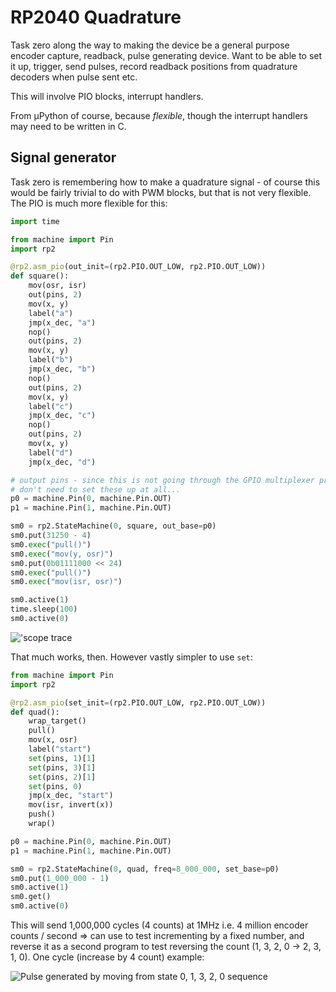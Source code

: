 # RP2040 Quadrature

Task zero along the way to making the device be a general purpose encoder capture, readback, pulse generating device. Want to be able to set it up, trigger, send pulses, record readback positions from quadrature decoders when pulse sent etc.

This will involve PIO blocks, interrupt handlers.

From µPython of course, because _flexible_, though the interrupt handlers may need to be written in C.

## Signal generator

Task zero is remembering how to make a quadrature signal - of course this would be fairly trivial to do with PWM blocks, but that is not very flexible. The PIO is much more flexible for this:

```python
import time

from machine import Pin
import rp2

@rp2.asm_pio(out_init=(rp2.PIO.OUT_LOW, rp2.PIO.OUT_LOW))
def square():
    mov(osr, isr)
    out(pins, 2)
    mov(x, y)
    label("a")
    jmp(x_dec, "a")
    nop()
    out(pins, 2)
    mov(x, y)
    label("b")
    jmp(x_dec, "b")
    nop()
    out(pins, 2)
    mov(x, y)
    label("c")
    jmp(x_dec, "c")
    nop()
    out(pins, 2)
    mov(x, y)
    label("d")
    jmp(x_dec, "d")

# output pins - since this is not going through the GPIO multiplexer probably
# don't need to set these up at all...
p0 = machine.Pin(0, machine.Pin.OUT)
p1 = machine.Pin(1, machine.Pin.OUT)

sm0 = rp2.StateMachine(0, square, out_base=p0)
sm0.put(31250 - 4)
sm0.exec("pull()")
sm0.exec("mov(y, osr)")
sm0.put(0b01111000 << 24)
sm0.exec("pull()")
sm0.exec("mov(isr, osr)")

sm0.active(1)
time.sleep(100)
sm0.active(0)
```

!['scope trace](./quad-1kHz.png)

That much works, then. However vastly simpler to use `set`:

```python
from machine import Pin
import rp2

@rp2.asm_pio(set_init=(rp2.PIO.OUT_LOW, rp2.PIO.OUT_LOW))
def quad():
    wrap_target()
    pull()
    mov(x, osr)
    label("start")
    set(pins, 1)[1]
    set(pins, 3)[1]
    set(pins, 2)[1]
    set(pins, 0)
    jmp(x_dec, "start")
    mov(isr, invert(x))
    push()
    wrap()    

p0 = machine.Pin(0, machine.Pin.OUT)
p1 = machine.Pin(1, machine.Pin.OUT)

sm0 = rp2.StateMachine(0, quad, freq=8_000_000, set_base=p0)
sm0.put(1_000_000 - 1)
sm0.active(1)
sm0.get()
sm0.active(0)
```

This will send 1,000,000 cycles (4 counts) at 1MHz i.e. 4 million encoder counts / second => can use to test incrementing by a fixed number, and reverse it as a second program to test reversing the count (1, 3, 2, 0 -> 2, 3, 1, 0). One cycle (increase by 4 count) example:

![Pulse generated by moving from state 0, 1, 3, 2, 0 sequence](./pulse.png)
